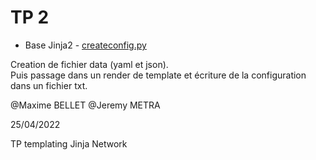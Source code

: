 # TP 2

- Base Jinja2 - <a href="./scripts/create_config.py">createconfig.py</a>  

Creation de fichier data (yaml et json).  
Puis passage dans un render de template et écriture de la configuration dans un fichier txt.  


@Maxime BELLET
@Jeremy METRA

25/04/2022

TP templating Jinja Network
